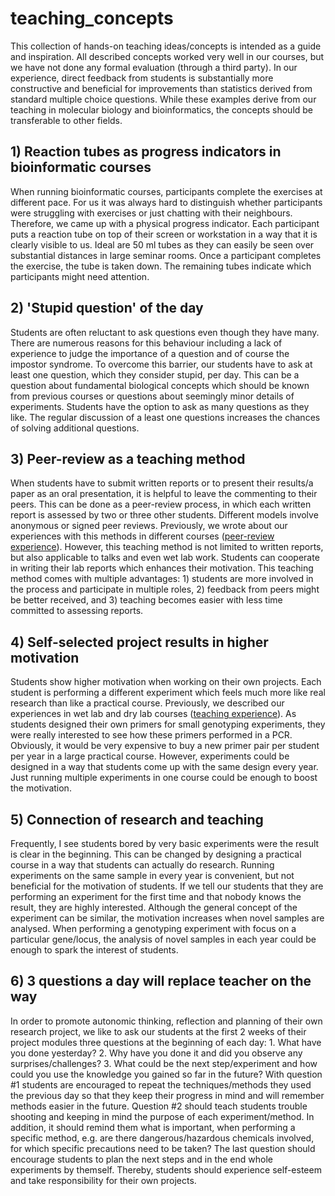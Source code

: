 # teaching_concepts

This collection of hands-on teaching ideas/concepts is intended as a guide and inspiration. All described concepts worked very well in our courses, but we have not done any formal evaluation (through a third party). In our experience, direct feedback from students is substantially more constructive and beneficial for improvements than statistics derived from standard multiple choice questions. While these examples derive from our teaching in molecular biology and bioinformatics, the concepts should be transferable to other fields.


## 1) Reaction tubes as progress indicators in bioinformatic courses

When running bioinformatic courses, participants complete the exercises at different pace. For us it was always hard to distinguish whether participants were struggling with exercises or just chatting with their neighbours. Therefore, we came up with a physical progress indicator. Each participant puts a reaction tube on top of their screen or workstation in a way that it is clearly visible to us. Ideal are 50 ml tubes as they can easily be seen over substantial distances in large seminar rooms. Once a participant completes the exercise, the tube is taken down. The remaining tubes indicate which participants might need attention.


## 2) 'Stupid question' of the day

Students are often reluctant to ask questions even though they have many. There are numerous reasons for this behaviour including a lack of experience to judge the importance of a question and of course the impostor syndrome. To overcome this barrier, our students have to ask at least one question, which they consider stupid, per day. This can be a question about fundamental biological concepts which should be known from previous courses or questions about seemingly minor details of experiments. Students have the option to ask as many questions as they like. The regular discussion of a least one questions increases the chances of solving additional questions.


## 3) Peer-review as a teaching method

When students have to submit written reports or to present their results/a paper as an oral presentation, it is helpful to leave the commenting to their peers. This can be done as a peer-review process, in which each written report is assessed by two or three other students. Different models involve anonymous or signed peer reviews. Previously, we wrote about our experiences with this methods in different courses ([peer-review experience](https://pub.uni-bielefeld.de/download/2920633/2920815)). However, this teaching method is not limited to written reports, but also applicable to talks and even wet lab work. Students can cooperate in writing their lab reports which enhances their motivation. This teaching method comes with multiple advantages: 1) students are more involved in the process and participate in multiple roles, 2) feedback from peers might be better received, and 3) teaching becomes easier with less time committed to assessing reports.


## 4) Self-selected project results in higher motivation

Students show higher motivation when working on their own projects. Each student is performing a different experiment which feels much more like real research than like a practical course. Previously, we described our experiences in wet lab and dry lab courses ([teaching experience](https://doi.org/10.1515/jib-2019-0005)). As students designed their own primers for small genotyping experiments, they were really interested to see how these primers performed in a PCR. Obviously, it would be very expensive to buy a new primer pair per student per year in a large practical course. However, experiments could be designed in a way that students come up with the same design every year. Just running multiple experiments in one course could be enough to boost the motivation.


## 5) Connection of research and teaching

Frequently, I see students bored by very basic experiments were the result is clear in the beginning. This can be changed by designing a practical course in a way that students can actually do research. Running experiments on the same sample in every year is convenient, but not beneficial for the motivation of students. If we tell our students that they are performing an experiment for the first time and that nobody knows the result, they are highly interested. Although the general concept of the experiment can be similar, the motivation increases when novel samples are analysed. When performing a genotyping experiment with focus on a particular gene/locus, the analysis of novel samples in each year could be enough to spark the interest of students. 


## 6) 3 questions a day will replace teacher on the way

In order to promote autonomic thinking, reflection and planning of their own research project, we like to ask our students at the first 2 weeks of their project modules three questions at the beginning of each day: 1. What have you done yesterday? 2. Why have you done it and did you observe any surprises/challenges? 3. What could be the next step/experiment and how could you use the knowledge you gained so far in the future? With question #1 students are encouraged to repeat the techniques/methods they used the previous day so that they keep their progress in mind and will remember methods easier in the future. Question #2 should teach students trouble shooting and keeping in mind the purpose of each experiment/method. In addition, it should remind them what is important, when performing a specific method, e.g. are there dangerous/hazardous chemicals involved, for which specific precautions need to be taken? The last question should encourage students to plan the next steps and in the end whole experiments by themself. Thereby, students should experience self-esteem and take responsibility for their own projects. 

